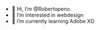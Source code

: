 - 👋 Hi, I’m @Robertopeno
- 👀 I’m interested in webdesign
- 🌱 I’m currently learning Adobe XD


<!---
Robertopeno/Robertopeno is a ✨ special ✨ repository because its `README.md` (this file) appears on your GitHub profile.
You can click the Preview link to take a look at your changes.
--->
